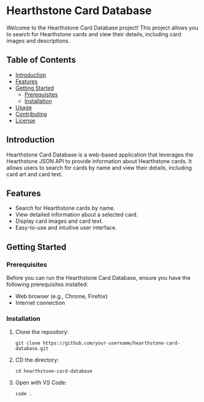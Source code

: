 # Hearthstone Card Database

Welcome to the Hearthstone Card Database project! This project allows you to search for Hearthstone cards and view their details, including card images and descriptions.

## Table of Contents

- [Introduction](#introduction)
- [Features](#features)
- [Getting Started](#getting-started)
  - [Prerequisites](#prerequisites)
  - [Installation](#installation)
- [Usage](#usage)
- [Contributing](#contributing)
- [License](#license)

## Introduction

Hearthstone Card Database is a web-based application that leverages the Hearthstone JSON API to provide information about Hearthstone cards. It allows users to search for cards by name and view their details, including card art and card text.

## Features

- Search for Hearthstone cards by name.
- View detailed information about a selected card.
- Display card images and card text.
- Easy-to-use and intuitive user interface.

## Getting Started

### Prerequisites

Before you can run the Hearthstone Card Database, ensure you have the following prerequisites installed:

- Web browser (e.g., Chrome, Firefox)
- Internet connection

### Installation

1. Clone the repository:

   ```shell
   git clone https://github.com/your-username/hearthstone-card-database.git

2. CD the directory:

   ```shell
   cd hearthstone-card-database

3. Open with VS Code:

   ```shell
   code .
